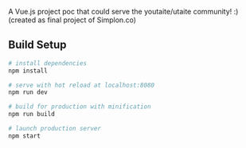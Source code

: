 A Vue.js project poc that could serve the youtaite/utaite community! :) (created as final project of Simplon.co)

## Build Setup

``` bash
# install dependencies
npm install

# serve with hot reload at localhost:8080
npm run dev

# build for production with minification
npm run build

# launch production server
npm start
```
